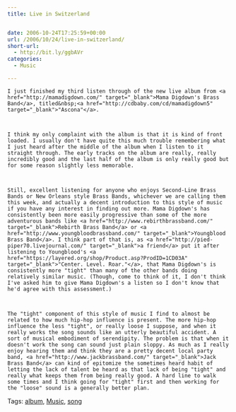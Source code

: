 ```yaml
---
title: Live in Switzerland


date: 2006-10-24T17:25:59+00:00
url: /2006/10/24/live-in-switzerland/
short-url:
  - http://bit.ly/ggbAVr
categories:
  - Music

---
```

<div class='microid-mailto+http:sha1:61693e217759e41323782995d421d185e7821adf'>
  
    I just finished my third listen through of the new live album from <a href="http://mamadigdown.com/" target="_blank">Mama Digdown's Brass Band</a>, titled&nbsp;<a href="http://cdbaby.com/cd/mamadigdown5" target="_blank">"Ascona"</a>.
  
  
  
    I think my only complaint with the album is that it is kind of front loaded. I usually don't have quite this much trouble remembering what I just heard after the middle of the album when I listen to it straight through. The early tracks on the album are really, really incredibly good and the last half of the album is only really good but for some reason slightly less memorable.
  
  
  
    Still, excellent listening for anyone who enjoys Second-Line Brass Bands or New Orleans style Brass Bands, whichever we are calling them this week, and actually a decent introduction to this style of music if you have any interest in finding out more. Mama Digdown's has consistently been more easily progressive than some of the more adventurous bands like <a href="http://www.rebirthbrassband.com/" target="_blank">Rebirth Brass Band</a> or <a href="http://www.youngbloodbrassband.com/" target="_blank">Youngblood Brass Band</a>. I think part of that is, as <a href="http://pied-piper70.livejournal.com/" target="_blank">a friend</a> put it after listening to Youngblood's <a href="https://layered.org/shop/Product.asp?ProdID=1CD03A" target="_blank">"Center. Level. Roar."</a>, that Mama Digdown's is consistently more "tight" than many of the other bands doing relatively similar music. (Though, come to think of it, I don't think I've asked him to give Mama Digdown's a listen so I don't know that he'd agree with this assessment.)
  
  
  
    The "tight" component of this style of music I find to almost be related to how much hip-hop influence is present. The more hip-hop influence the less "tight", or really loose I suppose, and when it really works the song sounds like an utterly beautiful accident. A sort of musical embodiment of serendipity. The problem is that when it doesn't work the song can sound just plain sloppy. As much as I really enjoy hearing them and think they are a pretty decent local party band, <a href="http://www.jackbrassband.com/" target="_blank">Jack Brass Band</a> can kind of epitomize the sometimes heard habit of letting the lack of talent be heard as that lack of being "tight" and really what keeps them from being really good. A hard line to walk some times and I think going for "tight" first and then working for the "loose" sound is a generally better plan.
  
</div>

<div class="st-post-tags">
  Tags: <a href="http://www.cavort.org/tag/album/" title="album" rel="tag">album</a>, <a href="http://www.cavort.org/tag/music/" title="Music" rel="tag">Music</a>, <a href="http://www.cavort.org/tag/song/" title="song" rel="tag">song</a><br />
</div>